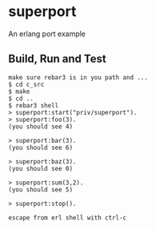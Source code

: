 superport
=====

An erlang port example

Build, Run and Test
-------------------
    make sure rebar3 is in you path and ...
    $ cd c_src
    $ make
    $ cd ..
    $ rebar3 shell
    > superport:start("priv/superport").
    > superport:foo(3).
    (you should see 4)
    
    > superport:bar(3).
    (you should see 6)
    
    > superport:baz(3).
    (you should see 0)
    
    > superport:sum(3,2).
    (you should see 5)

    > superport:stop().
    
    escape from erl shell with ctrl-c
    
